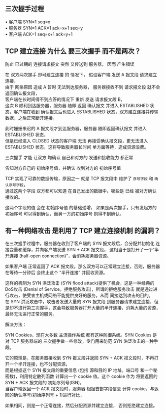 
## 三次握手过程

• 客户端     SYN=1           seq=x     
• 服务器     SYN=1  ACK=1    ack=x+1    seq=y   
• 客户端            ACK=1    seq=x+1    ack=y+1      





## TCP 建立连接 为什么 要三次握手 而不是两次？  

防止  已过期的  连接请求报文  突然 又传送到 服务器，     因而 产生错误

在 双方两次握手 即可建立连接 的 情况下，
假设客户端 发送 A 报文段 请求建立连接，  
由于 网络原因 造成 A 暂时 无法到达服务器，  服务器接收不到 请求报文段 就不会 返回确认报文段，   
客户端在长时间得不到应答的情况下 重新 发送 请求报文段 B，  
这次 B 顺利到达服务器，服务器 随即 返回 确认报文 并进入 ESTABLISHED 状态，客户端在收到 确认报文后也进入 ESTABLISHED 状态，双方建立连接并传输数据，之后正常断开连接。  

此时姗姗来迟的 A 报文段才到达服务器，服务器 随即返回确认报文 并进入 ESTABLISHED 状态，  
但是已经进入 CLOSED 状态的客户端 无法 再接受确认报文段，更无法进入 ESTABLISHED 状态，这将导致服务器长时间 单方面等待，造成资源浪费。


三次握手 才能 让双方 均确认 自己和对方的  发送和接收能力 都正常  
  


告知对方自己的 初始序号值，并确认 收到对方的 初始序号值

TCP 实现了可靠的数据传输，原因之一  就是 TCP 报文段中 维护了 `序号字段` 和 `确认序号字段`，  
通过这两个字段 双方都可以知道 在自己发出的数据中，哪些是 已经 被对方确认接收的。  

这两个字段的值 会在 初始序号值 的基础递增，
如果是两次握手，只有发起方的初始序号 可以得到确认，而另一方的初始序号 则得不到确认。








## 有一种网络攻击 是利用了 TCP 建立连接机制 的漏洞？

在三次握手过程中，服务器在收到了客户端的 SYN 报文段后，会分配并初始化 连接变量和缓存，并向客户端发送 SYN + ACK 报文段，
这相当于是打开了一个“半开连接 (half-open connection)”，会消耗服务器资源。  

如果客户端 正常返回了 ACK 报文段，那么双方可以正常建立连接，否则，服务器在等待一分钟后 会终止这个 “半开连接” 并回收资源。  

这样的机制为 SYN 洪泛攻击 (SYN flood attack)提供了机会，这是一种经典的 DoS攻击 (Denial of Service，拒绝服务攻击)，所谓的拒绝服务攻击 就是通过进行攻击，使受害主机或网络不能提供良好的服务，从而 间接达到攻击的目的。  
在 SYN 洪泛攻击中，攻击者发送大量的 SYN 报文段 到服务器请求建立连接，但是却不进行第三次握手，这会导致服务器打开大量的半开连接，消耗大量的资源，最终无法进行正常的服务。



解决方法：  

SYN Cookies，现在大多数 主流操作系统 都有这种防御系统。SYN Cookies 是对 TCP 服务器端的 三次握手做一些修改，专门用来防范 SYN 洪泛攻击的一种手段。  

它的原理是，在服务器接收到 SYN 报文段并返回 SYN + ACK 报文段时，不再打开一个半开连接，也不分配资源，  
而是根据这个 SYN 报文段的重要信息 (包括 源和目的 IP 地址，端口号 和一个秘密数)，利用特定散列函数 计算出一个 cookie 值。这个 cookie 作为 将要返回的 SYN + ACK 报文段的 初始序列号(ISN)。  
当客户端返回一个 ACK 报文段时，服务器 根据首部字段信息 计算 cookie，与返回的确认序号(初始序列号 + 1)进行对比，

如果相同，则是一个正常连接，然后分配资源并建立连接，
否则拒绝建立连接。  
